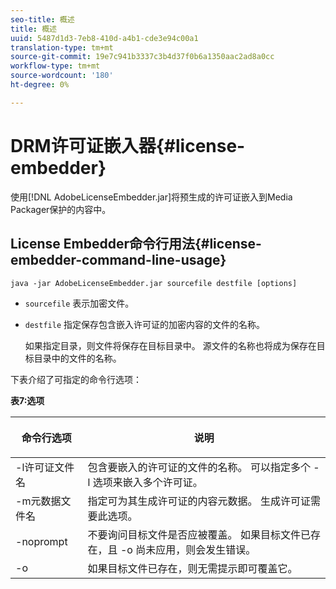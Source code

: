 ```yaml
---
seo-title: 概述
title: 概述
uuid: 5487d1d3-7eb8-410d-a4b1-cde3e94c00a1
translation-type: tm+mt
source-git-commit: 19e7c941b3337c3b4d37f0b6a1350aac2ad8a0cc
workflow-type: tm+mt
source-wordcount: '180'
ht-degree: 0%

---
```



# DRM许可证嵌入器{#license-embedder}

使用[!DNL AdobeLicenseEmbedder.jar]将预生成的许可证嵌入到Media Packager保护的内容中。

## License Embedder命令行用法{#license-embedder-command-line-usage}

```
java -jar AdobeLicenseEmbedder.jar sourcefile destfile [options]
```

* `sourcefile` 表示加密文件。
* `destfile` 指定保存包含嵌入许可证的加密内容的文件的名称。

   如果指定目录，则文件将保存在目标目录中。 源文件的名称也将成为保存在目标目录中的文件的名称。

下表介绍了可指定的命令行选项：

**表7:选项**

<table frame="all" colsep="1" rowsep="1" class="+ topic/table adobe-d/table " id="table_hnl_2sy_n4">  
 <thead class="- topic/thead "> 
  <tr rowsep="1" class="- topic/row "> 
   <th colname="1" class="- topic/entry entry"> <p class="- topic/p ">命令行选项 </p> </th> 
   <th colname="2" class="- topic/entry entry"> <p class="- topic/p ">说明 </p> </th> 
  </tr> 
 </thead>
 <tbody class="- topic/tbody "> 
  <tr rowsep="1" class="- topic/row "> 
   <td colname="1" class="- topic/entry "> <span class="+ topic/ph pr-d/codeph codeph"> -l许可证文件名  </span> </td> 
   <td colname="2" class="- topic/entry "> 包含要嵌入的许可证的文件的名称。 可以指定多个<span class="codeph"> -l </span>选项来嵌入多个许可证。 </td> 
  </tr> 
  <tr rowsep="1" class="- topic/row "> 
   <td colname="1" class="- topic/entry "> <span class="+ topic/ph pr-d/codeph codeph"> -m元数据文件名  </span> </td> 
   <td colname="2" class="- topic/entry "> 指定可为其生成许可证的内容元数据。 生成许可证需要此选项。 </td> 
  </tr> 
  <tr rowsep="1" class="- topic/row "> 
   <td colname="1" class="- topic/entry "> <span class="codeph"> -noprompt  </span> </td> 
   <td colname="2" class="- topic/entry "> 不要询问目标文件是否应被覆盖。 如果目标文件已存在，且<span class="codeph"> -o </span>尚未应用，则会发生错误。 </td> 
  </tr> 
  <tr rowsep="0" class="- topic/row "> 
   <td colname="1" class="- topic/entry "> <span class="codeph"> -o  </span> </td> 
   <td colname="2" class="- topic/entry "> 如果目标文件已存在，则无需提示即可覆盖它。 </td> 
  </tr> 
 </tbody> 
</table>
